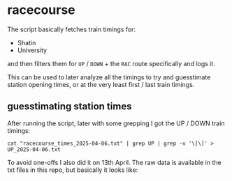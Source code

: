 # racecourse

The script basically fetches train timings for:

* Shatin
* University

and then filters them for `UP` / `DOWN` + the `RAC` route specifically and logs it.

This can be used to later analyze all the timings to try and guesstimate station opening times, or at the very least first / last train timings.

## guesstimating station times

After running the script, later with some grepping I got the UP / DOWN train timings:

```
cat "racecourse_times_2025-04-06.txt" | grep UP | grep -v '\[\]' > UP_2025-04-06.txt
```

To avoid one-offs I also did it on 13th April. The raw data is available in the txt files in this repo, but basically it looks like:

